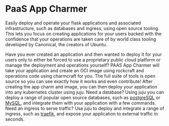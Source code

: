# PaaS App Charmer

Easily deploy and operate your flask applications and associated infrastructure,
such as databases and ingress, using open source tooling. This lets you focus on
creating applications for your users backed with the confidence that your
operations are taken care of by world class tooling developed by Canonical, the
creators of Ubuntu.

Have you ever created an application and then wanted to deploy it for your users
only to either be forced to use a proprietary public cloud platform or manage
the deployment and operations yourself? PAAS App Charmer will take your
application and create an OCI image using rockcraft and operations code using
charmcraft for you. The full suite of tools is open source so you can see
exactly how it works and even contribute! After creating the app charm and
image, you can then deploy your application into any kubernetes cluster using
juju. Need a database? Using juju you can deploy a range of popular open source
databases, such as [postgreSQL](https://charmhub.io/postgresql) or
[MySQL](https://charmhub.io/mysql), and integrate them with your application
with a few commands. Need an ingress to serve traffic? Use juju to deploy and
integrate a range of ingress, such as
[traefik](https://charmhub.io/traefik-k8s), and expose your application to
external traffic in seconds.
